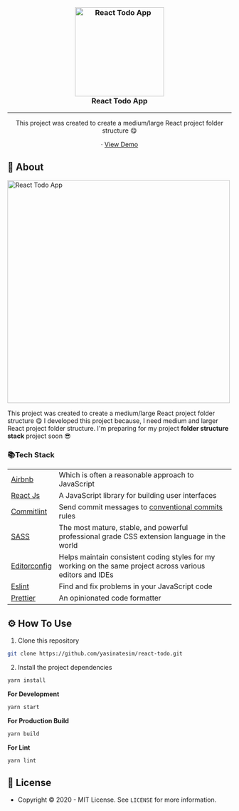

<h3 align="center">
  <br>
  <a href="https://github.com/yasinatesim/react-todo"><img src="https://yasinates.com/tech/react.svg" alt="React Todo App" width="200"></a>
  <br>
  React Todo App
  <br>
</h3>
<hr>
<p align="center">This project was created to create a medium/large React project folder structure 😋</p>

  <p align="center">
    · <a href="https://react-todo.yasinatesim.vercel.app/">View Demo</a>
  </p>
</p>

## 📖 About

<img width="500" src="https://yasinates.com/react-todo.jpg" alt="React Todo App">

This project was created to create a medium/large React project folder structure 😋
I developed this project because, I need medium and larger React project folder structure.
I'm preparing for my project **folder structure stack** project soon 😎


### 📚Tech Stack

<table>
<tr>
<td>
<a  href="https://github.com/airbnb/javascript">Airbnb</a>
</td>
<td>Which is often a reasonable approach to JavaScript</td>
</tr>
<tr>
<td>
<a  href="https://reactjs.org/">React Js</a>
</td>
<td>A JavaScript library for building user interfaces</td>
</tr>
<tr>
<td>
<a href="https://github.com/conventional-changelog/commitlint">Commitlint</a>
</td>
<td>Send commit messages to <a  href="https://www.conventionalcommits.org/en/v1.0.0/">conventional commits</a> rules</td>
</tr>
<tr>
<td>
<a href="https://sass-lang.com/">SASS</a>
</td>
<td>The most mature, stable, and powerful professional grade CSS extension language in the world</td>
</tr>
<tr>
<td>
<a  href="https://editorconfig.org/">Editorconfig</a>
</td>
<td>Helps maintain consistent coding styles for my working on the same project across various editors and IDEs</td>
</tr>
<tr>
<td>
<a  href="https://eslint.org/">Eslint</a>
</td>
<td>Find and fix problems in your JavaScript code</td>
</tr>
<tr>
<td>
<a  href="https://prettier.io/">Prettier</a>
</td>
<td>An opinionated code formatter</td>
</tr>
</table>

## ⚙️ How To Use

 1. Clone this repository

```bash
git clone https://github.com/yasinatesim/react-todo.git
```

 2. Install the project dependencies
```bash
yarn install
```

**For Development**
```bash
yarn start
```

**For Production Build**
```bash
yarn build
```

**For Lint**
```bash
yarn lint
```

## 🔑 License
* Copyright © 2020 - MIT License.
See `LICENSE` for more information.
